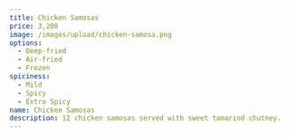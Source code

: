 ```yaml
---
title: Chicken Samosas
price: 3,200
image: /images/upload/chicken-samosa.png
options:
  - Deep-fried
  - Air-fried
  - Frozen
spiciness:
  - Mild
  - Spicy
  - Extra Spicy
name: Chicken Samosas
description: 12 chicken samosas served with sweet tamarind chutney.
---
```

